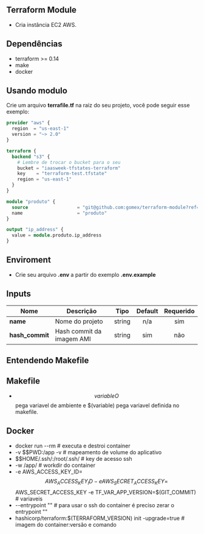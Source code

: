 ## Terraform Module
- Cria instância EC2 AWS.

## Dependências
- terraform >= 0.14
- make
- docker

## Usando modulo
Crie um arquivo **terrafile.tf** na raiz do seu projeto, você pode seguir esse exemplo:
```terraform
provider "aws" {
  region  = "us-east-1"
  version = "~> 2.0"
}

terraform {
  backend "s3" {
    # Lembre de trocar o bucket para o seu
    bucket = "iaasweek-tfstates-terraform"
    key    = "terraform-test.tfstate"
    region = "us-east-1"
  }
}

module "produto" {
  source                  = "git@github.com:gomex/terraform-module?ref=v0.1"
  name                    = "produto"
}

output "ip_address" {
  value = module.produto.ip_address
}
```
## Enviroment
- Crie seu arquivo **.env** a partir do exemplo **.env.example**

## Inputs

| **Nome** | **Descrição** | **Tipo** | **Default** | **Requerido** |
|------|-------------|:----:|:-----:|:-----:|
| **name** |  Nome do projeto | string | n/a | sim |
| **hash\_commit** | Hash commit da imagem AMI | string | sim | não |

## Entendendo Makefile
## Makefile
- $$variable O $$ pega variavel de ambiente e $(variable) pega variavel definida no makefile.

## Docker
- docker run --rm # executa e destroi container
- -v $$PWD:/app -v # mapeamento de volume do aplicativo
- $$HOME/.ssh/:/root/.ssh/ # key de acesso ssh 
- -w /app/ # workdir do container
- -e AWS_ACCESS_KEY_ID=$$AWS_ACCESS_KEY_ID -e AWS_SECRET_ACCESS_KEY=$$AWS_SECRET_ACCESS_KEY -e TF_VAR_APP_VERSION=$(GIT_COMMIT) # variaveis
- --entrypoint "" # para usar o ssh do container é preciso zerar o entrypoint "" 
- hashicorp/terraform:$(TERRAFORM_VERSION) init -upgrade=true # imagem do container:versão e comando